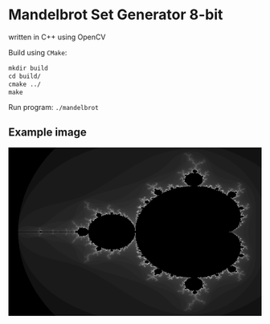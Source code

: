 # Mandelbrot Set Generator 8-bit

written in C++ using OpenCV

Build using `CMake`: 

```
mkdir build
cd build/
cmake ../
make
```

Run program: `./mandelbrot`

## Example image

!["Mandelbrot Example Image"](./mandelbrot.png)

